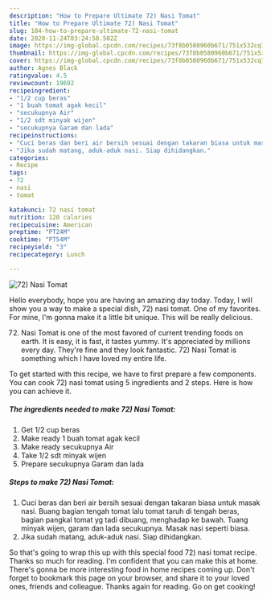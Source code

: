 ```yaml
---
description: "How to Prepare Ultimate 72) Nasi Tomat"
title: "How to Prepare Ultimate 72) Nasi Tomat"
slug: 184-how-to-prepare-ultimate-72-nasi-tomat
date: 2020-11-24T03:24:58.502Z
image: https://img-global.cpcdn.com/recipes/73f8b0580960b671/751x532cq70/72-nasi-tomat-foto-resep-utama.jpg
thumbnail: https://img-global.cpcdn.com/recipes/73f8b0580960b671/751x532cq70/72-nasi-tomat-foto-resep-utama.jpg
cover: https://img-global.cpcdn.com/recipes/73f8b0580960b671/751x532cq70/72-nasi-tomat-foto-resep-utama.jpg
author: Agnes Black
ratingvalue: 4.5
reviewcount: 19692
recipeingredient:
- "1/2 cup beras"
- "1 buah tomat agak kecil"
- "secukupnya Air"
- "1/2 sdt minyak wijen"
- "secukupnya Garam dan lada"
recipeinstructions:
- "Cuci beras dan beri air bersih sesuai dengan takaran biasa untuk masak nasi. Buang bagian tengah tomat lalu tomat taruh di tengah beras, bagian pangkal tomat yg tadi dibuang, menghadap ke bawah. Tuang minyak wijen, garam dan lada secukupnya. Masak nasi seperti biasa."
- "Jika sudah matang, aduk-aduk nasi. Siap dihidangkan."
categories:
- Recipe
tags:
- 72
- nasi
- tomat

katakunci: 72 nasi tomat 
nutrition: 120 calories
recipecuisine: American
preptime: "PT24M"
cooktime: "PT54M"
recipeyield: "3"
recipecategory: Lunch

---
```



![72) Nasi Tomat](https://img-global.cpcdn.com/recipes/73f8b0580960b671/751x532cq70/72-nasi-tomat-foto-resep-utama.jpg)

Hello everybody, hope you are having an amazing day today. Today, I will show you a way to make a special dish, 72) nasi tomat. One of my favorites. For mine, I'm gonna make it a little bit unique. This will be really delicious.

72) Nasi Tomat is one of the most favored of current trending foods on earth. It is easy, it is fast, it tastes yummy. It's appreciated by millions every day. They're fine and they look fantastic. 72) Nasi Tomat is something which I have loved my entire life.




To get started with this recipe, we have to first prepare a few components. You can cook 72) nasi tomat using 5 ingredients and 2 steps. Here is how you can achieve it.

<!--inarticleads1-->

##### The ingredients needed to make 72) Nasi Tomat:

1. Get 1/2 cup beras
1. Make ready 1 buah tomat agak kecil
1. Make ready secukupnya Air
1. Take 1/2 sdt minyak wijen
1. Prepare secukupnya Garam dan lada




<!--inarticleads2-->

##### Steps to make 72) Nasi Tomat:

1. Cuci beras dan beri air bersih sesuai dengan takaran biasa untuk masak nasi. Buang bagian tengah tomat lalu tomat taruh di tengah beras, bagian pangkal tomat yg tadi dibuang, menghadap ke bawah. Tuang minyak wijen, garam dan lada secukupnya. Masak nasi seperti biasa.
1. Jika sudah matang, aduk-aduk nasi. Siap dihidangkan.




So that's going to wrap this up with this special food 72) nasi tomat recipe. Thanks so much for reading. I'm confident that you can make this at home. There's gonna be more interesting food in home recipes coming up. Don't forget to bookmark this page on your browser, and share it to your loved ones, friends and colleague. Thanks again for reading. Go on get cooking!
